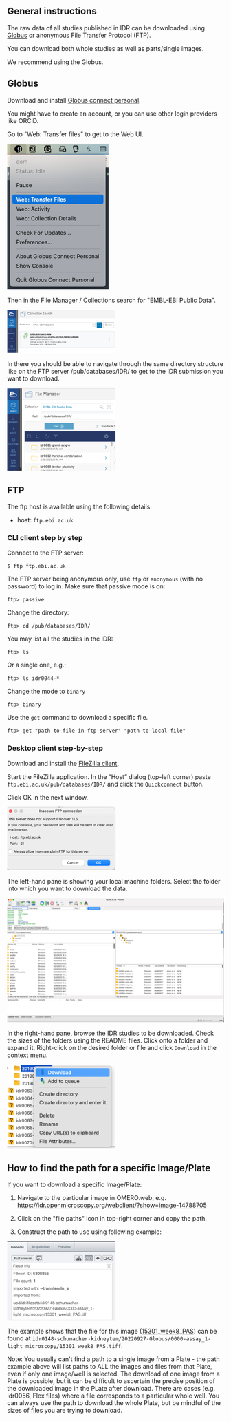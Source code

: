 ## General instructions

The raw data of all studies published in IDR can be downloaded using [Globus](https://www.globus.org/) or anonymous File Transfer Protocol (FTP).

You can download both whole studies as well as parts/single images.

We recommend using the Globus.

## Globus

Download and install [Globus connect personal](https://www.globus.org/globus-connect-personal).

You might have to create an account, or you can use other login providers like ORCiD.

Go to "Web: Transfer files" to get to the Web UI.

<img src="img/filezilla/globus_1.png" alt="Globus Web UI" />

Then in the File Manager / Collections search for "EMBL-EBI Public Data".

<img src="img/filezilla/globus_2.png" alt="Globus Collection search" width="50%" />

In there you should be able to navigate through the same directory structure like on the FTP server /pub/databases/IDR/ to get to the IDR submission you want to download. 

<img src="img/filezilla/globus_3.png" alt="Globus IDR collection" width="50%" />

## FTP

The ftp host is available using the following details:

- host: `ftp.ebi.ac.uk`

### CLI client step by step

Connect to the FTP server:

    $ ftp ftp.ebi.ac.uk

The FTP server being anonymous only, use `ftp` or `anonymous` (with no password) to log in.
Make sure that passive mode is on:

    ftp> passive

Change the directory:

    ftp> cd /pub/databases/IDR/

You may list all the studies in the IDR:

    ftp> ls

Or a single one, e.g.:

    ftp> ls idr0044-*

Change the mode to `binary`

    ftp> binary

Use the `get` command to download a specific file.

    ftp> get "path-to-file-in-ftp-server" "path-to-local-file"

### Desktop client step-by-step

Download and install the [FileZilla client](https://filezilla-project.org/download.php).

Start the FileZilla application. In the “Host” dialog (top-left corner) paste `ftp.ebi.ac.uk/pub/databases/IDR/` and click the `Quickconnect` button.

Click OK in the next window.

<img src="img/filezilla/filezilla-dialog.png" alt="FileZilla Warning dialog" width="50%" />

The left-hand pane is showing your local machine folders. Select the folder into which you want to download the data.

<img src="img/filezilla/filezilla-desktop.png" alt="FileZilla Desktop" width="100%" />

In the right-hand pane, browse the IDR studies to be downloaded. Check the sizes of the folders using the README files. Click onto a folder and expand it. Right-click on the desired folder or file and click `Download` in the context menu.

<img src="img/filezilla/filezilla-download.png" alt="FileZilla Desktop" width="50%" />

## How to find the path for a specific Image/Plate

If you want to download a specific Image/Plate:

1. Navigate to the particular image in OMERO.web, e.g. https://idr.openmicroscopy.org/webclient/?show=image-14788705

2. Click on the "file paths" icon in top-right corner and copy the path.

3. Construct the path to use using following example:

<img src="img/filezilla/file-paths.png" alt="File paths" width="50%" />

The example shows that the file for this image ([15301_week8_PAS](https://idr.openmicroscopy.org/webclient/?show=image-14788705)) can be found at `idr0148-schumacher-kidneytem/20220927-Globus/0000-assay_1-light_microscopy/15301_week8_PAS.tiff`.

Note: You usually can't find a path to a single image from a Plate - the path example above will list paths to ALL the images and files from that Plate, even if only one image/well is selected. The download of one image from a Plate is possible, but it can be difficult to ascertain the precise position of the downloaded image in the PLate after download. There are cases (e.g. idr0056, Flex files) where a file corresponds to a particular whole well. You can always use the path to download the whole Plate, but be mindful of the sizes of files you are trying to download.
